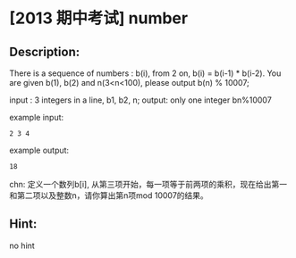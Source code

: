 # [2013 期中考试] number

## Description:

There is a sequence of numbers : b(i), from 2 on, b(i) = b(i-1) * b(i-2). You are given b(1), b(2) and n(3<n<100), please output b(n) % 10007;

input : 3 integers in a line, b1, b2, n;
output: only one integer bn%10007

example input:
```
2 3 4
```
example output:
```
18
```

chn:
定义一个数列b[i], 从第三项开始，每一项等于前两项的乘积，现在给出第一和第二项以及整数n，请你算出第n项mod 10007的结果。

 


## Hint:

no hint
